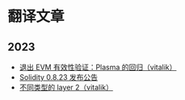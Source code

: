 # 翻译文章

## 2023
- [退出 EVM 有效性验证：Plasma 的回归（vitalik）](./2023-11-14-exit-games-for-EVM-validiums-the-return-of-Plasma.md)
- [Solidity 0.8.23 发布公告](./2023-11-08-solidity-0.8.23-release-announcement.md)
- [不同类型的 layer 2（vitalik）](./2023-10-31-different_types_of_layer_2s.md)